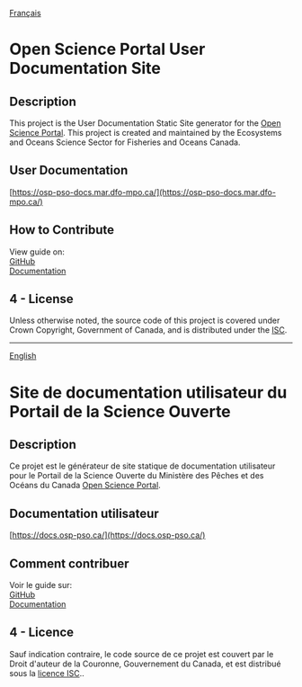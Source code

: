 [Français](#Site-de-documentation-utilisateur-du-Portail-de-la-Science-Ouverte)
# Open Science Portal User Documentation Site

## Description
This project is the User Documentation Static Site generator for the [Open Science Portal](https://github.com/dfo-osdt/osp). This project is created and maintained by the Ecosystems and Oceans Science Sector for Fisheries and Oceans Canada.

## User Documentation
[https://osp-pso-docs.mar.dfo-mpo.ca/](https://osp-pso-docs.mar.dfo-mpo.ca/)

## How to Contribute
View guide on:\
[GitHub](https://github.com/dfo-osdt/osp-docs/blob/main/docs/contributing.md)\
[Documentation](https://docs.osp-pso.ca/contributing.html)

## 4 - License
Unless otherwise noted, the source code of this project is covered under Crown Copyright, Government of Canada, and is distributed under the [ISC](LICENSE).

___
[English](#Open-Science-Portal-User-Documentation-Site)
# Site de documentation utilisateur du Portail de la Science Ouverte

## Description
Ce projet est le générateur de site statique de documentation utilisateur pour le Portail de la Science Ouverte du Ministère des Pêches et des Océans du Canada [Open Science Portal](https://github.com/dfo-osdt/osp).

## Documentation utilisateur
[https://docs.osp-pso.ca/](https://docs.osp-pso.ca/)

## Comment contribuer
Voir le guide sur:\
[GitHub](https://github.com/dfo-osdt/osp-docs/blob/main/docs/fr/contributing.md)\
[Documentation](https://docs.osp-pso.ca/fr/contributing.html)

## 4 - Licence
Sauf indication contraire, le code source de ce projet est couvert par le Droit d'auteur de la Couronne, Gouvernement du Canada, et est distribué sous la [licence ISC](LICENSE)..



